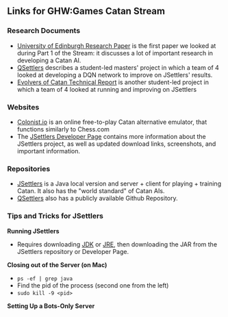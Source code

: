 ## Links for GHW:Games Catan Stream

### Research Documents
- [University of Edinburgh Research Paper](https://homepages.inf.ed.ac.uk/alex/papers/cig2014_gs.pdf) is the first paper we looked at during Part 1 of the Stream: it discusses a lot of important research in developing a Catan AI.
- [QSettlers](https://akrishna77.github.io/QSettlers/) describes a student-led masters' project in which a team of 4 looked at developing a DQN network to improve on JSettlers' results.
- [Evolvers of Catan Technical Report](https://cs.carleton.edu/cs_comps/2021/game-ai/Final-Results/Evolvers-of-Catan-Website/files/Evolvers-of-Catan-Technical-Documentation.pdf) is another student-led project in which a team of 4 looked at running and improving on JSettlers

### Websites
- [Colonist.io](https://colonist.io/) is an online free-to-play Catan alternative emulator, that functions similarly to Chess.com
- The [JSettlers Developer Page](https://nand.net/jsettlers/devel/) contains more information about the JSettlers project, as well as updated download links, screenshots, and important information. 

### Repositories
- [JSettlers](https://github.com/jdmonin/JSettlers2) is a Java local version and server + client for playing + training Catan. It also has the "world standard" of Catan AIs.
- [QSettlers](https://github.com/akrishna77/CS7641-QSettlers) also has a publicly available Github Repository. 

### Tips and Tricks for JSettlers
**Running JSettlers**
- Requires downloading [JDK](https://jdk.java.net/) or [JRE](https://www.java.com/en/download/), then downloading the JAR from the JSettlers repository or Developer Page.

**Closing out of the Server (on Mac)**
- `ps -ef | grep java`
- Find the pid of the process (second one from the left)
- `sudo kill -9 <pid>`

**Setting Up a Bots-Only Server**
